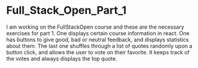 # Full_Stack_Open_Part_1
I am working on the FullStackOpen course and these are the necessary exercises for part 1. One displays certain course information in react.
One has buttons to give good, bad or neutral feedback, and displays statistics about them.
The last one shuffles through a list of quotes randomly upon a button click, and allows the user to vote on their favorite. It keeps track of the votes and always displays the top quote.
